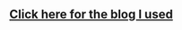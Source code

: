 ## [Click here for the blog I used](http://blog.ibanyez.info/blogs/coding/20190410-run-a-google-colab-notebook-to-train-yolov3-using-darknet-in/)

